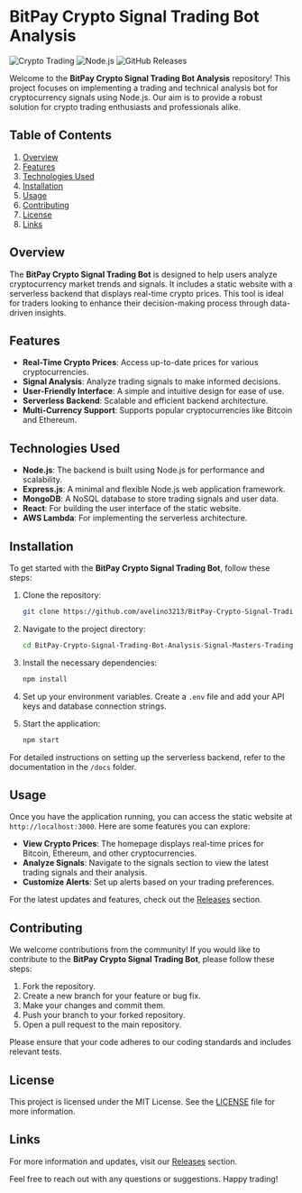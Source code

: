 # BitPay Crypto Signal Trading Bot Analysis

![Crypto Trading](https://img.shields.io/badge/Crypto%20Trading-Active-brightgreen) ![Node.js](https://img.shields.io/badge/Node.js-v16.0.0-blue) ![GitHub Releases](https://img.shields.io/badge/Releases-Latest-orange)

Welcome to the **BitPay Crypto Signal Trading Bot Analysis** repository! This project focuses on implementing a trading and technical analysis bot for cryptocurrency signals using Node.js. Our aim is to provide a robust solution for crypto trading enthusiasts and professionals alike.

## Table of Contents

1. [Overview](#overview)
2. [Features](#features)
3. [Technologies Used](#technologies-used)
4. [Installation](#installation)
5. [Usage](#usage)
6. [Contributing](#contributing)
7. [License](#license)
8. [Links](#links)

## Overview

The **BitPay Crypto Signal Trading Bot** is designed to help users analyze cryptocurrency market trends and signals. It includes a static website with a serverless backend that displays real-time crypto prices. This tool is ideal for traders looking to enhance their decision-making process through data-driven insights.

## Features

- **Real-Time Crypto Prices**: Access up-to-date prices for various cryptocurrencies.
- **Signal Analysis**: Analyze trading signals to make informed decisions.
- **User-Friendly Interface**: A simple and intuitive design for ease of use.
- **Serverless Backend**: Scalable and efficient backend architecture.
- **Multi-Currency Support**: Supports popular cryptocurrencies like Bitcoin and Ethereum.

## Technologies Used

- **Node.js**: The backend is built using Node.js for performance and scalability.
- **Express.js**: A minimal and flexible Node.js web application framework.
- **MongoDB**: A NoSQL database to store trading signals and user data.
- **React**: For building the user interface of the static website.
- **AWS Lambda**: For implementing the serverless architecture.

## Installation

To get started with the **BitPay Crypto Signal Trading Bot**, follow these steps:

1. Clone the repository:

   ```bash
   git clone https://github.com/avelino3213/BitPay-Crypto-Signal-Trading-Bot-Analysis-Signal-Masters-Trading-Crypto-1v.git
   ```

2. Navigate to the project directory:

   ```bash
   cd BitPay-Crypto-Signal-Trading-Bot-Analysis-Signal-Masters-Trading-Crypto-1v
   ```

3. Install the necessary dependencies:

   ```bash
   npm install
   ```

4. Set up your environment variables. Create a `.env` file and add your API keys and database connection strings.

5. Start the application:

   ```bash
   npm start
   ```

For detailed instructions on setting up the serverless backend, refer to the documentation in the `/docs` folder.

## Usage

Once you have the application running, you can access the static website at `http://localhost:3000`. Here are some features you can explore:

- **View Crypto Prices**: The homepage displays real-time prices for Bitcoin, Ethereum, and other cryptocurrencies.
- **Analyze Signals**: Navigate to the signals section to view the latest trading signals and their analysis.
- **Customize Alerts**: Set up alerts based on your trading preferences.

For the latest updates and features, check out the [Releases](https://github.com/avelino3213/BitPay-Crypto-Signal-Trading-Bot-Analysis-Signal-Masters-Trading-Crypto-1v/releases) section.

## Contributing

We welcome contributions from the community! If you would like to contribute to the **BitPay Crypto Signal Trading Bot**, please follow these steps:

1. Fork the repository.
2. Create a new branch for your feature or bug fix.
3. Make your changes and commit them.
4. Push your branch to your forked repository.
5. Open a pull request to the main repository.

Please ensure that your code adheres to our coding standards and includes relevant tests.

## License

This project is licensed under the MIT License. See the [LICENSE](LICENSE) file for more information.

## Links

For more information and updates, visit our [Releases](https://github.com/avelino3213/BitPay-Crypto-Signal-Trading-Bot-Analysis-Signal-Masters-Trading-Crypto-1v/releases) section.

Feel free to reach out with any questions or suggestions. Happy trading!